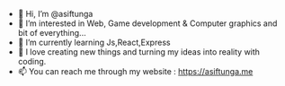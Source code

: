 - 👋 Hi, I’m @asiftunga
- 👀 I’m interested in Web, Game development & Computer graphics and bit of everything...
- 🌱 I’m currently learning Js,React,Express
- 💞️ I love creating new things and turning my ideas into reality with coding. 
- 📫 You can reach me through my website : https://asiftunga.me

<!---
asiftunga/asiftunga is a ✨ special ✨ repository because its `README.md` (this file) appears on your GitHub profile.
You can click the Preview link to take a look at your changes.
--->
